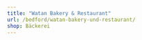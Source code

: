 ```yaml
---
title: "Watan Bakery & Restaurant"
url: /bedford/watan-bakery-und-restaurant/
shop: Bäckerei
---
```

